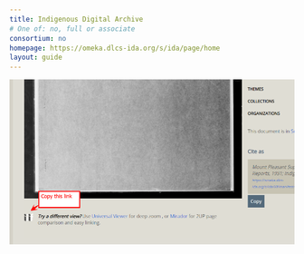```yaml
---
title: Indigenous Digital Archive
# One of: no, full or associate
consortium: no 
homepage: https://omeka.dlcs-ida.org/s/ida/page/home
layout: guide
---
```


![Copy the link from the IIIF button](ida.png)

